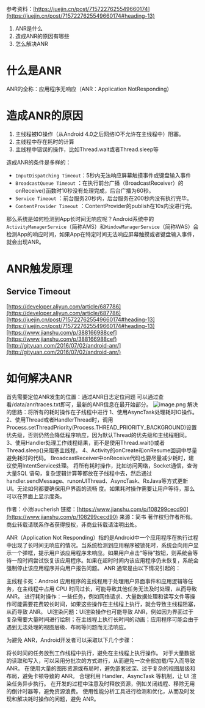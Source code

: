 参考资料：[https://juejin.cn/post/7157227625549660174](https://juejin.cn/post/7157227625549660174#heading-13)

1. ANR是什么
2. 造成ANR的原因有哪些
3. 怎么解决ANR
# 什么是ANR
ANR的全称：应用程序无响应（ANR：Application NotResponding）
# 造成ANR的原因

1. 主线程被IO操作（从Android 4.0之后网络IO不允许在主线程中）阻塞。
2. 主线程中存在耗时的计算
3. 主线程中错误的操作，比如Thread.wait或者Thread.sleep等

造成ANR的条件是多样的：

- `InputDispatching Timeout`：5秒内无法响应屏幕触摸事件或键盘输入事件
- `BroadcastQueue Timeout` ：在执行前台广播（BroadcastReceiver）的onReceive()函数时10秒没有处理完成，后台广播为60秒。
- `Service Timeout` ：前台服务20秒内，后台服务在200秒内没有执行完毕。
- `ContentProvider Timeout` ：ContentProvider的publish在10s内没进行完。

那么系统是如何检测到App长时间无响应呢？Android系统中的`ActivityManagerService`（简称AMS）和`WindowManagerService`（简称WAS）会检测App的响应时间，如果App在特定时间无法响应屏幕触摸或者键盘输入事件，就会出现ANR。
# ANR触发原理
## Service Timeout
[https://developer.aliyun.com/article/687786](https://developer.aliyun.com/article/687786)
[https://juejin.cn/post/7157227625549660174#heading-13](https://juejin.cn/post/7157227625549660174#heading-13)
[https://www.jianshu.com/p/388166988cef](https://www.jianshu.com/p/388166988cef)
[http://gityuan.com/2016/07/02/android-anr/](http://gityuan.com/2016/07/02/android-anr/)
# 如何解决ANR
首先需要定位ANR发生的位置：通过ANR日志定位问题
可以通过查看/data/anr/traces.txt即可，最新的ANR信息在最开始部分。
![image.png](http://starrylixu.oss-cn-beijing.aliyuncs.com/0bcde093db643d207131e3093c5d50ef.png)
解决的思路：将所有的耗时操作在子线程中进行
1、使用AsyncTask处理耗时IO操作。
2、使用Thread或者HandlerThread时，调用Process.setThreadPriority(Process.THREAD_PRIORITY_BACKGROUND)设置优先级，否则仍然会降低程序响应，因为默认Thread的优先级和主线程相同。
3、使用Handler处理工作线程结果，而不是使用Thread.wait()或者Thread.sleep()来阻塞主线程。
4、Activity的onCreate和onResume回调中尽量避免耗时的代码。
BroadcastReceiver中onReceive代码也要尽量减少耗时，建议使用IntentService处理。
将所有耗时操作，比如访问网络，Socket通信，查询大量SQL 语句，复杂逻辑计算等都放在子线程中去，然后通过handler.sendMessage、runonUIThread、AsyncTask、RxJava等方式更新UI。无论如何都要确保用户界面的流畅
度。如果耗时操作需要让用户等待，那么可以在界面上显示度条。

作者：小池laucherish
链接：[https://www.jianshu.com/p/108299cecd90](https://www.jianshu.com/p/108299cecd90)
来源：简书
著作权归作者所有。商业转载请联系作者获得授权，非商业转载请注明出处。

ANR（Application Not Responding）指的是Android中一个应用程序在执行过程中出现了长时间无响应的情况。当系统检测到应用程序被锁死时，系统会向用户显示一个弹框，提示用户该应用程序未响应。如果用户点击“等待”按钮，则系统会等待一段时间尝试恢复该应用程序。如果在超时时间内该应用程序仍未恢复，系统会强制停止该应用程序并向用户报告问题。
ANR 通常是由以下情况引起的：

主线程卡死：Android 应用程序的主线程用于处理用户界面事件和应用逻辑等任务，在主线程中占用 CPU 时间过长，可能导致其他任务无法及时处理，从而导致 ANR。
进行耗时操作：一些任务，例如网络请求、大量数据处理和读写文件等操作可能需要花费较长时间，如果这些操作在主线程上执行，就会导致主线程阻塞，从而导致 ANR。
UI渲染问题：UI渲染操作也可能导致 ANR，例如因为界面过于复杂需要大量时间进行绘制；在主线程上执行长时间的动画；应用程序可能会由于遇到无法处理的视图层级、布局等问题而无法响应。

为避免 ANR，Android开发者可以采取以下几个步骤：

将长时间的任务放到工作线程中执行，避免在主线程上执行操作。
对于大量数据的读取和写入，可以采用分批次的方式进行，从而避免一次全部加载/写入而导致 ANR。
在使用大量的图形资源或布局时，避免嵌套过深、过于复杂的视图层级和布局，避免卡顿导致的 ANR。
合理利用 Handler、AsyncTask 等机制，让 UI 渲染任务异步执行。
在开发的过程中注意及时释放资源，例如关闭线程、移除无用的倒计时器等，避免资源浪费。
使用性能分析工具进行检测和优化，从而及时发现和解决耗时操作的问题，避免 ANR。

